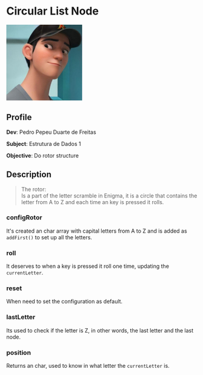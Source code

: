 # Circular List Node

<img src="assets/images/icon.png" alt="profile_pic" width="200"/>


## Profile
**Dev**: Pedro Pepeu Duarte de Freitas

**Subject**: Estrutura de Dados 1

**Objective**: Do rotor structure


## Description
>The rotor:\
>Is a part of the letter scramble in Enigma, it is a circle that contains the letter from A to Z and each time an key is pressed it rolls.

### configRotor
It's created an char array with capital letters from A to Z and is added as `addFirst()` to set up all the letters.

### roll
It deserves to when a key is pressed it roll one time, updating the `currentLetter`.

### reset
When need to set the configuration as default.

### lastLetter
Its used to check if the letter is Z, in other words, the last letter and the last node.

### position
Returns an char, used to know in what letter the `currentLetter` is.